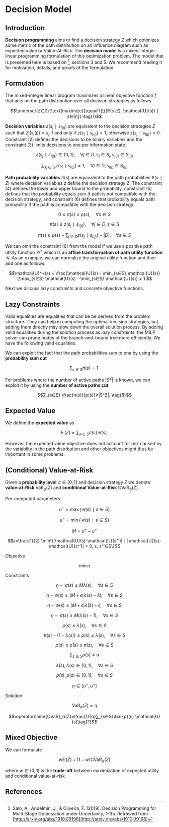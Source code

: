 # Decision Model
## Introduction
**Decision programming** aims to find a decision strategy $Z$ which optimizes some metric of the path distribution on an influence diagram such as expected value or Value-At-Risk. The **decision model** is a mixed-integer linear programming formulation of this optimization problem. The model that is presented here is based on [^1], sections 3 and 5. We recommend reading it for motivation, details, and proofs of the formulation.


## Formulation
The mixed-integer linear program maximizes a linear objective function $f$ that acts on the path distribution over all decision strategies as follows.

$$\underset{Z∈ℤ}{\text{maximize}}\quad
f(\{(ℙ(s∣Z), \mathcal{U}(s)) ∣ s∈S\}) \tag{1}$$

**Decision variables** $z(s_j∣s_{I(j)})$ are equivalent to the decision strategies $Z$ such that $Z_j(s_I(j))=s_j$ if and only if $z(s_j∣s_{I(j)})=1$, otherwise $z(s_j∣s_{I(j)})=0.$ Constraint $(2)$ defines the decisions to be binary variables and the constraint $(3)$ limits decisions to one per information state.

$$z(s_j∣s_{I(j)}) ∈ \{0,1\},\quad ∀j∈D, s_j∈S_j, s_{I(j)}∈S_{I(j)} \tag{2}$$

$$∑_{s_j∈S_j} z(s_j∣s_{I(j)})=1,\quad ∀j∈D, s_{I(j)}∈S_{I(j)} \tag{3}$$

**Path probability variables** $π(s)$ are equivalent to the path probabilities $ℙ(s∣Z)$ where decision variables $z$ define the decision strategy $Z$. The constraint $(4)$ defines the lower and upper bound to the probability, constraint $(5)$ defines that the probability equals zero if path is not compatible with the decision strategy, and constraint $(6)$ defines that probability equals path probability if the path is compatible with the decision strategy.

$$0≤π(s)≤p(s),\quad ∀s∈S \tag{4}$$

$$π(s) ≤ z(s_j∣s_{I(j)}),\quad ∀j∈D, s∈S \tag{5}$$

$$π(s) ≥ p(s) + ∑_{j∈D} z(s_j∣s_{I(j)}) - |D|,\quad ∀s∈S \tag{6}$$

We can omit the constraint $(6)$ from the model if we use a positive path utility function $\mathcal{U}^+$ which is an **affine transformation of path utility function** $\mathcal{U}.$ As an example, we can normalize the original utility function and then add one as follows.

$$\mathcal{U}^+(s) = \frac{\mathcal{U}(s) - \min_{s∈S} \mathcal{U}(s)}{\max_{s∈S} \mathcal{U}(s) - \min_{s∈S} \mathcal{U}(s)} + 1.$$

Next we discuss lazy constraints and concrete objective functions.


## Lazy Constraints
Valid equalities are equalities that can be be derived from the problem structure. They can help in computing the optimal decision strategies, but adding them directly may slow down the overall solution process. By adding valid equalities during the solution process as *lazy constraints*, the MILP solver can prune nodes of the branch-and-bound tree more efficiently. We have the following valid equalities.

We can exploit the fact that the path probabilities sum to one by using the **probability sum cut**

$$∑_{s∈S}π(s)=1. \tag{7}$$

For problems where the number of active paths $|S^Z|$ is known, we can exploit it by using the **number of active paths cut**

$$∑_{s∈S} \frac{π(s)}{p(s)}=|S^Z|. \tag{8}$$


## Expected Value
We define the **expected value** as

$$\operatorname{E}(Z) = ∑_{s∈S} π(s) \mathcal{U}(s). \tag{?}$$

However, the expected value objective does not account for risk caused by the variablity in the path distribution and other objectives might thus be important in some problems.


## (Conditional) Value-at-Risk
Given a **probability level** $α∈(0, 1]$ and decision strategy $Z$ we denote **value-at-Risk** $\operatorname{VaR}_α(Z)$ and **conditional Value-at-Risk** $\operatorname{CVaR}_α(Z).$

Pre-computed parameters

$$u^+=\max\{\mathcal{U}(s)∣s∈S\}$$

$$u^-=\min\{\mathcal{U}(s)∣s∈S\}$$

$$M=u^+-u^-$$

$$ϵ=\frac{1}{2} \min\{|\mathcal{U}(s)-\mathcal{U}(s^′)| ∣ |\mathcal{U}(s)-\mathcal{U}(s^′)| > 0, s, s^′∈S\}$$

Objective

$$\min η$$

Constraints

$$η-\mathcal{U}(s)≤M λ(s),\quad ∀s∈S \tag{?}$$

$$η-\mathcal{U}(s)≥(M+ϵ) λ(s) - M,\quad ∀s∈S \tag{?}$$

$$η-\mathcal{U}(s)≤(M+ϵ) \bar{λ}(s) - ϵ,\quad ∀s∈S \tag{?}$$

$$η-\mathcal{U}(s)≥M (\bar{λ}(s) - 1),\quad ∀s∈S \tag{?}$$

$$\bar{ρ}(s) ≤ \bar{λ}(s),\quad ∀s∈S \tag{?}$$

$$π(s) - (1 - λ(s)) ≤ ρ(s) ≤ λ(s),\quad ∀s∈S \tag{?}$$

$$ρ(s) ≤ \bar{ρ}(s) ≤ π(s),\quad ∀s∈S \tag{?}$$

$$∑_{s∈S}\bar{ρ}(s) = α \tag{?}$$

$$\bar{λ}(s), λ(s)∈\{0, 1\},\quad ∀s∈S \tag{?}$$

$$\bar{ρ}(s),ρ(s)∈[0, 1],\quad ∀s∈S \tag{?}$$

$$η∈[u^-, u^+] \tag{?}$$

Solution

$$\operatorname{VaR}_α(Z)=η \tag{?}$$

$$\operatorname{CVaR}_α(Z)=\frac{1}{α}∑_{s∈S}\bar{ρ}(s) \mathcal{U}(s)\tag{?}$$


## Mixed Objective
We can formulate

$$w \operatorname{E}(Z) + (1-w) \operatorname{CVaR}_α(Z) \tag{?}$$

where $w∈(0, 1)$ is the **trade-off** between maximization of expected utility and conditional value-at-risk


## References
[^1]: Salo, A., Andelmin, J., & Oliveira, F. (2019). Decision Programming for Multi-Stage Optimization under Uncertainty, 1–35. Retrieved from [http://arxiv.org/abs/1910.09196](http://arxiv.org/abs/1910.09196)
